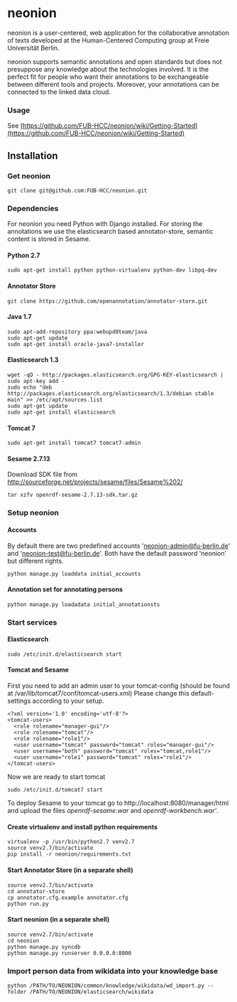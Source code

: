 # neonion

neonion is a user-centered, web application for the collaborative annotation of texts developed at the Human-Centered Computing group at Freie Universität Berlin.

neonion supports semantic annotations and open standards but does not presuppose any knowledge about the technologies involved. It is the perfect fit for people who want their annotations to be exchangeable between different tools and projects. Moreover, your annotations can be connected to the linked data cloud.

### Usage
See [https://github.com/FUB-HCC/neonion/wiki/Getting-Started](https://github.com/FUB-HCC/neonion/wiki/Getting-Started)

## Installation

### Get neonion
```
git clone git@github.com:FUB-HCC/neonion.git
```

### Dependencies

For neonion you need Python with Django installed. 
For storing the annotations we use the elasticsearch based annotator-store, semantic content is stored in Sesame.

#### Python 2.7
```
sudo apt-get install python python-virtualenv python-dev libpq-dev
```

#### Annotator Store
```
git clone https://github.com/openannotation/annotator-store.git
```

#### Java 1.7
```
sudo apt-add-repository ppa:webupd8team/java
sudo apt-get update
sudo apt-get install oracle-java7-installer
```

#### Elasticsearch 1.3
```
wget -qO - http://packages.elasticsearch.org/GPG-KEY-elasticsearch | sudo apt-key add -
sudo echo "deb http://packages.elasticsearch.org/elasticsearch/1.3/debian stable main" >> /etc/apt/sources.list
sudo apt-get update
sudo apt-get install elasticsearch
```

#### Tomcat 7
```
sudo apt-get install tomcat7 tomcat7-admin
```

#### Sesame 2.7.13
Download SDK file from http://sourceforge.net/projects/sesame/files/Sesame%202/

```
tar xzfv openrdf-sesame-2.7.13-sdk.tar.gz
```

### Setup neonion

#### Accounts
By default there are two predefined accounts 'neonion-admin@fu-berlin.de' and 'neonion-test@fu-berlin.de'. Both have the default password 'neonion' but different rights.

```
python manage.py loaddata initial_accounts
```

#### Annotation set for annotating persons
```
python manage.py loadadata initial_annotationsts
```

### Start services

#### Elasticsearch
```
sudo /etc/init.d/elasticsearch start
```

#### Tomcat and Sesame
First you need to add an admin user to your tomcat-config (should be found at /var/lib/tomcat7/conf/tomcat-users.xml) 
Please change this default-settings according to your setup.
 
```
<?xml version='1.0' encoding='utf-8'?>
<tomcat-users>
  <role rolename="manager-gui"/>
  <role rolename="tomcat"/>
  <role rolename="role1"/>
  <user username="tomcat" password="tomcat" roles="manager-gui"/>
  <user username="both" password="tomcat" roles="tomcat,role1"/>
  <user username="role1" password="tomcat" roles="role1"/>
</tomcat-users>
```

Now we are ready to start tomcat

```
sudo /etc/init.d/tomcat7 start
```

To deploy Sesame to your tomcat go to http://localhost:8080/manager/html and upload the files *openrdf-sesame.war* and *openrdf-workbench.war'*.


#### Create virtualenv and install python requirements
```
virtualenv -p /usr/bin/python2.7 venv2.7
source venv2.7/bin/activate
pip install -r neonion/requirements.txt
```

#### Start Annotator Store (in a separate shell)
```
source venv2.7/bin/activate
cd annotator-store
cp annotator.cfg.example annotator.cfg
python run.py
```

#### Start neonion (in a separate shell)
```
source venv2.7/bin/activate
cd neonion
python manage.py syncdb
python manage.py runserver 0.0.0.0:8000
```

### Import person data from wikidata into your knowledge base
```
python /PATH/TO/NEONION/common/knowledge/wikidata/wd_import.py --folder /PATH/TO/NEONION/elasticsearch/wikidata
```

